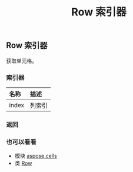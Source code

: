 ﻿---
title: Row 索引器
second_title: Aspose.Cells for Python via .NET API 参考资料
description:
type: docs
weight: 90
url: /zh/python-net/aspose.cells/row/__getitem__/
is_root: false
---
## Row 索引器

获取单元格。
### 索引器
|名称|描述|
| :- | :- |
| index |列索引|



### 返回



### 也可以看看
* 模块 [aspose.cells](../../)
* 类 [Row](/cells/zh/python-net/aspose.cells/row)
